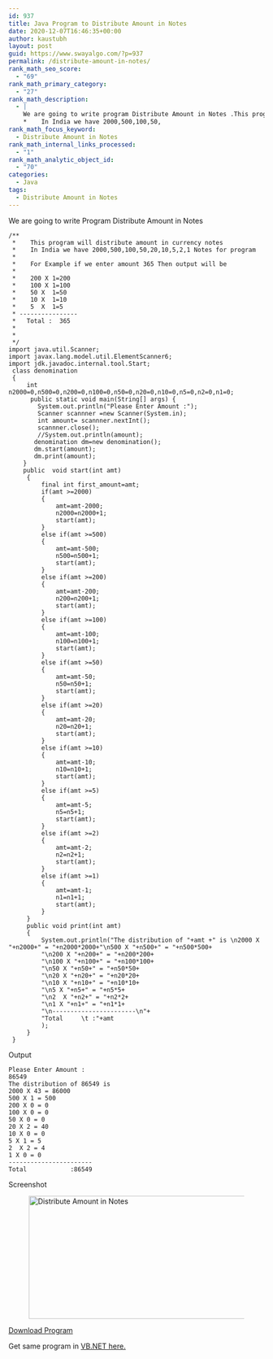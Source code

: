 ```yaml
---
id: 937
title: Java Program to Distribute Amount in Notes
date: 2020-12-07T16:46:35+00:00
author: kaustubh
layout: post
guid: https://www.swayalgo.com/?p=937
permalink: /distribute-amount-in-notes/
rank_math_seo_score:
  - "69"
rank_math_primary_category:
  - "27"
rank_math_description:
  - |
    We are going to write program Distribute Amount in Notes .This program will distribute amount in currency notes
    *    In India we have 2000,500,100,50,
rank_math_focus_keyword:
  - Distribute Amount in Notes
rank_math_internal_links_processed:
  - "1"
rank_math_analytic_object_id:
  - "70"
categories:
  - Java
tags:
  - Distribute Amount in Notes
---
```

 

We are going to write Program Distribute Amount in Notes

<pre class="wp-block-code"><code>/**
 *    This program will distribute amount in currency notes
 *    In India we have 2000,500,100,50,20,10,5,2,1 Notes for program
 *
 *    For Example if we enter amount 365 Then output will be
 *
 *    200 X 1=200
 *    100 X 1=100
 *    50 X  1=50
 *    10 X  1=10
 *    5  X  1=5
 * ----------------
 *   Total :  365
 *
 *
 */
import java.util.Scanner;
import javax.lang.model.util.ElementScanner6;
import jdk.javadoc.internal.tool.Start;
 class denomination
 {
     int n2000=0,n500=0,n200=0,n100=0,n50=0,n20=0,n10=0,n5=0,n2=0,n1=0;
      public static void main(String&#91;] args) {
        System.out.println("Please Enter Amount :");
        Scanner scannner =new Scanner(System.in);
        int amount= scannner.nextInt();
        scannner.close();
        //System.out.println(amount);
       denomination dm=new denomination();
       dm.start(amount);
       dm.print(amount);
    }
    public  void start(int amt)
     {
         final int first_amount=amt;
         if(amt >=2000)
         {
             amt=amt-2000;
             n2000=n2000+1;
             start(amt);
         }
         else if(amt >=500)
         {
             amt=amt-500;
             n500=n500+1;
             start(amt);
         }
         else if(amt >=200)
         {
             amt=amt-200;
             n200=n200+1;
             start(amt);
         }
         else if(amt >=100)
         {
             amt=amt-100;
             n100=n100+1;
             start(amt);
         }
         else if(amt >=50)
         {
             amt=amt-50;
             n50=n50+1;
             start(amt);
         }
         else if(amt >=20)
         {
             amt=amt-20;
             n20=n20+1;
             start(amt);
         }
         else if(amt >=10)
         {
             amt=amt-10;
             n10=n10+1;
             start(amt);
         }
         else if(amt >=5)
         {
             amt=amt-5;
             n5=n5+1;
             start(amt);
         }
         else if(amt >=2)
         {
             amt=amt-2;
             n2=n2+1;
             start(amt);
         }
         else if(amt >=1)
         {
             amt=amt-1;
             n1=n1+1;
             start(amt);
         }
     }
     public void print(int amt)
     {
         System.out.println("The distribution of "+amt +" is \n2000 X "+n2000+" = "+n2000*2000+"\n500 X "+n500+" = "+n500*500+
         "\n200 X "+n200+" = "+n200*200+
         "\n100 X "+n100+" = "+n100*100+
         "\n50 X "+n50+" = "+n50*50+
         "\n20 X "+n20+" = "+n20*20+
         "\n10 X "+n10+" = "+n10*10+
         "\n5 X "+n5+" = "+n5*5+
         "\n2  X "+n2+" = "+n2*2+
         "\n1 X "+n1+" = "+n1*1+
         "\n-----------------------\n"+
         "Total     \t :"+amt
         );
     }
 }</code></pre>

Output

<pre class="wp-block-code"><code>Please Enter Amount :
86549
The distribution of 86549 is
2000 X 43 = 86000
500 X 1 = 500
200 X 0 = 0
100 X 0 = 0
50 X 0 = 0
20 X 2 = 40
10 X 0 = 0
5 X 1 = 5
2  X 2 = 4
1 X 0 = 0
-----------------------
Total            :86549</code></pre>

Screenshot<figure class="wp-block-image size-large">

<img loading="lazy" width="502" height="242" src="http://blog.kaustubh.codes/wp-content/uploads/2020/12/image.png" alt="Distribute Amount in Notes " class="wp-image-938" srcset="https://blog.kaustubh.codes/wp-content/uploads/2020/12/image.png 502w, https://blog.kaustubh.codes/wp-content/uploads/2020/12/image-300x145.png 300w" sizes="(max-width: 502px) 100vw, 502px" /> </figure> 

<div class="wp-block-buttons">
  <div class="wp-block-button">
    <a class="wp-block-button__link" href="http://blog.kaustubh.codes/wp-content/uploads/2020/12/denomination.zip" target="_blank" rel="noreferrer noopener">Download Program</a>
  </div>
</div>

Get same program in <a href="https://www.swayalgo.com/vb-net-program-to-distribute-amount-in-notes/" target="_blank" aria-label=" (opens in a new tab)" rel="noreferrer noopener" class="rank-math-link">VB.NET here.</a>